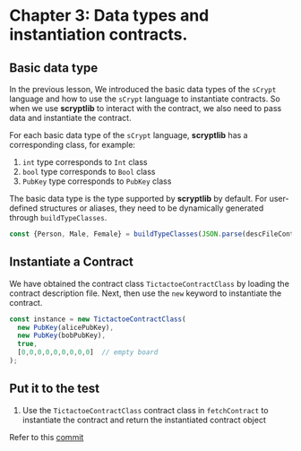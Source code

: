 # Chapter 3: Data types and instantiation contracts.

## Basic data type

In the previous lesson, We introduced the basic data types of the `sCrypt` language and how to use the `sCrypt` language to instantiate contracts. So when we use **scryptlib** to interact with the contract, we also need to pass data and instantiate the contract.

For each basic data type of the `sCrypt` language, **scryptlib** has a corresponding class,
for example:

1. `int` type corresponds to `Int` class
2. `bool` type corresponds to `Bool` class
3. `PubKey` type corresponds to `PubKey` class


The basic data type is the type supported by **scryptlib** by default. For user-defined structures or aliases, they need to be dynamically generated through `buildTypeClasses`.

```javascript
const {Person, Male, Female} = buildTypeClasses(JSON.parse(descFileContent));
```

## Instantiate a Contract

We have obtained the contract class `TictactoeContractClass` by loading the contract description file. Next, then use the `new` keyword to instantiate the contract.

```javascript
const instance = new TictactoeContractClass(
  new PubKey(alicePubKey),
  new PubKey(bobPubKey),
  true,
  [0,0,0,0,0,0,0,0,0]  // empty board
);
```

## Put it to the test

1. Use the `TictactoeContractClass` contract class in `fetchContract` to instantiate the contract and return the instantiated contract object


Refer to this [commit](https://github.com/sCrypt-Inc/tic-tac-toe/commit/47ec1328fbf63b5104c3612c955034bd736fc067)
